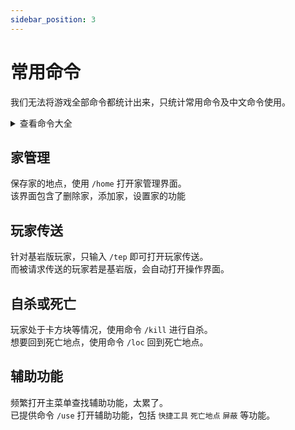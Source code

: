 ```yaml
---
sidebar_position: 3
---
```


# 常用命令

我们无法将游戏全部命令都统计出来，只统计常用命令及中文命令使用。

<details>
<summary>查看命令大全</summary>
  
玩家传送：   
    - 使用命令 `/tep` 打开界面  
    - 输入中文 `传送界面` 同样效果  
    
</details>


## 家管理

保存家的地点，使用 `/home` 打开家管理界面。  
该界面包含了删除家，添加家，设置家的功能

## 玩家传送

针对基岩版玩家，只输入 `/tep` 即可打开玩家传送。  
而被请求传送的玩家若是基岩版，会自动打开操作界面。

## 自杀或死亡

玩家处于卡方块等情况，使用命令 `/kill` 进行自杀。  
想要回到死亡地点，使用命令 `/loc` 回到死亡地点。

## 辅助功能

频繁打开主菜单查找辅助功能，太累了。  
已提供命令 `/use` 打开辅助功能，包括 `快捷工具` `死亡地点` `屏蔽` 等功能。
